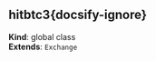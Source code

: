 
<a name="hitbtc3" id="hitbtc3"></a>

## hitbtc3{docsify-ignore}
**Kind**: global class  
**Extends**: <code>Exchange</code>  

